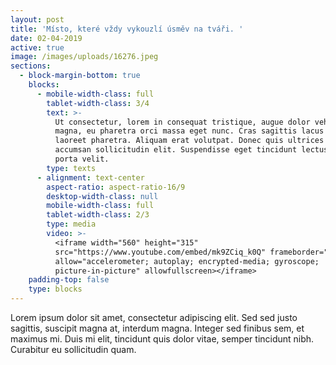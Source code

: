 ```yaml
---
layout: post
title: 'Místo, které vždy vykouzlí úsměv na tváři. '
date: 02-04-2019
active: true
image: /images/uploads/16276.jpeg
sections:
  - block-margin-bottom: true
    blocks:
      - mobile-width-class: full
        tablet-width-class: 3/4
        text: >-
          Ut consectetur, lorem in consequat tristique, augue dolor vehicula
          magna, eu pharetra orci massa eget nunc. Cras sagittis lacus ac arcu
          laoreet pharetra. Aliquam erat volutpat. Donec quis ultrices nibh,
          accumsan sollicitudin elit. Suspendisse eget tincidunt lectus, id
          porta velit.
        type: texts
      - alignment: text-center
        aspect-ratio: aspect-ratio-16/9
        desktop-width-class: null
        mobile-width-class: full
        tablet-width-class: 2/3
        type: media
        video: >-
          <iframe width="560" height="315"
          src="https://www.youtube.com/embed/mk9ZCiq_k0Q" frameborder="0"
          allow="accelerometer; autoplay; encrypted-media; gyroscope;
          picture-in-picture" allowfullscreen></iframe>
    padding-top: false
    type: blocks
---
```

Lorem ipsum dolor sit amet, consectetur adipiscing elit. Sed sed justo sagittis, suscipit magna at, interdum magna. Integer sed finibus sem, et maximus mi. Duis mi elit, tincidunt quis dolor vitae, semper tincidunt nibh. Curabitur eu sollicitudin quam.
